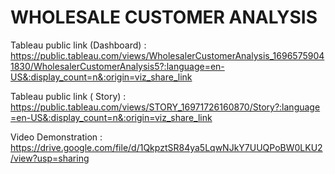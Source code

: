 # WHOLESALE CUSTOMER ANALYSIS

Tableau public link (Dashboard) : https://public.tableau.com/views/WholesalerCustomerAnalysis_16965759041830/WholesalerCustomerAnalysis5?:language=en-US&:display_count=n&:origin=viz_share_link

Tableau public link ( Story)  :  https://public.tableau.com/views/STORY_16971726160870/Story?:language=en-US&:display_count=n&:origin=viz_share_link

Video Demonstration :  https://drive.google.com/file/d/1QkpztSR84ya5LqwNJkY7UUQPoBW0LKU2/view?usp=sharing
